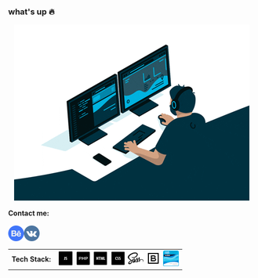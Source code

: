 ### what's up :fire:
<p align="center"><img src="https://github.com/TheZnat/TheZnat/blob/main/fr.gif"><p>
<strong>Contact me:</strong><br><br>
<a href="https://www.behance.net/Znat">
  <img align="left" alt="behance" width="32px" src="behance.png" />
 </a>
 <a href="https://vk.com/theznat7">
  <img align="left" alt="Vk" width="32px" src="vk.png" />
 </a> 
 <br/>
 <br/>
  
  <table align="center" cellspacing="0" cellpadding="0"  background-color:"white">
  <tr>
    <td valign="middle">
      <strong>Tech Stack:</strong>
    </td>  
    <td valign="middle">
    <img width="32" src="https://github.com/TheZnat/TheZnat/blob/main/icons/icons8-js-50.png">
    <img width="32" src="https://github.com/TheZnat/TheZnat/blob/main/icons/icons8-php-50.png">
    <img width="32" src="https://github.com/TheZnat/TheZnat/blob/main/icons/icons8-html-50.png">
    <img width="32" src="https://github.com/TheZnat/TheZnat/blob/main/icons/icons8-css-50.png">
    <img width="32" src="https://github.com/TheZnat/TheZnat/blob/main/icons/icons8-sass-50.png">
    <img width="32" src="https://github.com/TheZnat/TheZnat/blob/main/icons/icons8-bootstrap-32.png">
    <img width="32" src="https://github.com/TheZnat/TheZnat/blob/main/ccna-introduction-to-networks%20(1).png">
    </td>
  </tr>  
</table>

  


